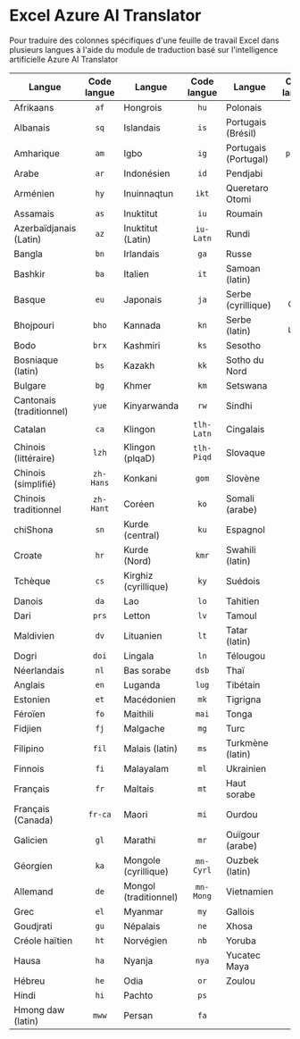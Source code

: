 # Excel Azure AI Translator
 Pour traduire des colonnes spécifiques d'une feuille de travail Excel dans plusieurs langues à l'aide du module de traduction basé sur l'intelligence artificielle Azure AI Translator 

| Langue                       | Code langue | Langue                         | Code langue | Langue                         | Code langue |
|------------------------------|:-----------:|--------------------------------|:-----------:|--------------------------------|:-----------:|
| Afrikaans                    | `af`        | Hongrois                       | `hu`        | Polonais                       | `pl`        |
| Albanais                     | `sq`        | Islandais                      | `is`        | Portugais (Brésil)             | `pt`        |
| Amharique                    | `am`        | Igbo                           | `ig`        | Portugais (Portugal)           | `pt-pt`     |
| Arabe                        | `ar`        | Indonésien                     | `id`        | Pendjabi                       | `pa`        |
| Arménien                     | `hy`        | Inuinnaqtun                    | `ikt`       | Queretaro Otomi                | `otq`       |
| Assamais                     | `as`        | Inuktitut                      | `iu`        | Roumain                        | `ro`        |
| Azerbaïdjanais (Latin)       | `az`        | Inuktitut (Latin)              | `iu-Latn`   | Rundi                          | `run`       |
| Bangla                       | `bn`        | Irlandais                      | `ga`        | Russe                          | `ru`        |
| Bashkir                      | `ba`        | Italien                        | `it`        | Samoan (latin)                 | `sm`        |
| Basque                       | `eu`        | Japonais                       | `ja`        | Serbe (cyrillique)             | `sr-Cyrl`   |
| Bhojpouri                    | `bho`       | Kannada                        | `kn`        | Serbe (latin)                  | `sr-Latn`   |
| Bodo                         | `brx`       | Kashmiri                       | `ks`        | Sesotho                        | `st`        |
| Bosniaque (latin)            | `bs`        | Kazakh                         | `kk`        | Sotho du Nord                  | `nso`       |
| Bulgare                      | `bg`        | Khmer                          | `km`        | Setswana                       | `tn`        |
| Cantonais (traditionnel)     | `yue`       | Kinyarwanda                    | `rw`        | Sindhi                         | `sd`        |
| Catalan                      | `ca`        | Klingon                        | `tlh-Latn`  | Cingalais                      | `si`        |
| Chinois (littéraire)         | `lzh`       | Klingon (plqaD)                | `tlh-Piqd`  | Slovaque                       | `sk`        |
| Chinois (simplifié)          | `zh-Hans`   | Konkani                        | `gom`       | Slovène                        | `sl`        |
| Chinois traditionnel         | `zh-Hant`   | Coréen                         | `ko`        | Somali (arabe)                 | `so`        |
| chiShona                     | `sn`        | Kurde (central)                | `ku`        | Espagnol                       | `es`        |
| Croate                       | `hr`        | Kurde (Nord)                   | `kmr`       | Swahili (latin)                | `sw`        |
| Tchèque                      | `cs`        | Kirghiz (cyrillique)           | `ky`        | Suédois                        | `sv`        |
| Danois                       | `da`        | Lao                            | `lo`        | Tahitien                       | `ty`        |
| Dari                         | `prs`       | Letton                         | `lv`        | Tamoul                         | `ta`        |
| Maldivien                    | `dv`        | Lituanien                      | `lt`        | Tatar (latin)                  | `tt`        |
| Dogri                        | `doi`       | Lingala                        | `ln`        | Télougou                       | `te`        |
| Néerlandais                  | `nl`        | Bas sorabe                     | `dsb`       | Thaï                           | `th`        |
| Anglais                      | `en`        | Luganda                        | `lug`       | Tibétain                       | `bo`        |
| Estonien                     | `et`        | Macédonien                     | `mk`        | Tigrigna                       | `ti`        |
| Féroïen                      | `fo`        | Maithili                       | `mai`       | Tonga                          | `to`        |
| Fidjien                      | `fj`        | Malgache                       | `mg`        | Turc                           | `tr`        |
| Filipino                     | `fil`       | Malais (latin)                 | `ms`        | Turkmène (latin)               | `tk`        |
| Finnois                      | `fi`        | Malayalam                      | `ml`        | Ukrainien                      | `uk`        |
| Français                     | `fr`        | Maltais                        | `mt`        | Haut sorabe                    | `hsb`       |
| Français (Canada)            | `fr-ca`     | Maori                          | `mi`        | Ourdou                         | `ur`        |
| Galicien                     | `gl`        | Marathi                        | `mr`        | Ouïgour (arabe)                | `ug`        |
| Géorgien                     | `ka`        | Mongole (cyrillique)           | `mn-Cyrl`   | Ouzbek (latin)                 | `uz`        |
| Allemand                     | `de`        | Mongol (traditionnel)          | `mn-Mong`   | Vietnamien                     | `vi`        |
| Grec                         | `el`        | Myanmar                        | `my`        | Gallois                        | `cy`        |
| Goudjrati                    | `gu`        | Népalais                       | `ne`        | Xhosa                          | `xh`        |
| Créole haïtien               | `ht`        | Norvégien                      | `nb`        | Yoruba                         | `yo`        |
| Hausa                        | `ha`        | Nyanja                         | `nya`       | Yucatec Maya                   | `yua`       |
| Hébreu                       | `he`        | Odia                           | `or`        | Zoulou                         | `zu`        |
| Hindi                        | `hi`        | Pachto                         | `ps`        |                                |             |
| Hmong daw (latin)            | `mww`       | Persan                         | `fa`        |                                |             |
